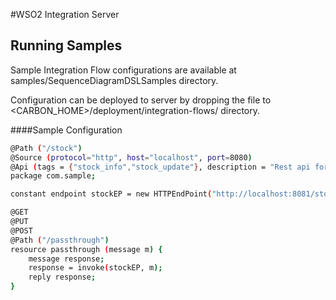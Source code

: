 #WSO2 Integration Server



Running Samples
---------------

Sample Integration Flow configurations are available at samples/SequenceDiagramDSLSamples directory.

Configuration can be deployed to server by dropping the file to <CARBON_HOME>/deployment/integration-flows/ directory.


####Sample Configuration

```sh
@Path ("/stock")
@Source (protocol="http", host="localhost", port=8080)
@Api (tags = {"stock_info","stock_update"}, description = "Rest api for do operations on admin", produces = MediaType.APPLICATION_JSON)
package com.sample;

constant endpoint stockEP = new HTTPEndPoint("http://localhost:8081/stockquote/WSO2");

@GET
@PUT
@POST
@Path ("/passthrough")
resource passthrough (message m) {
    message response;
    response = invoke(stockEP, m);
    reply response;
}
```
